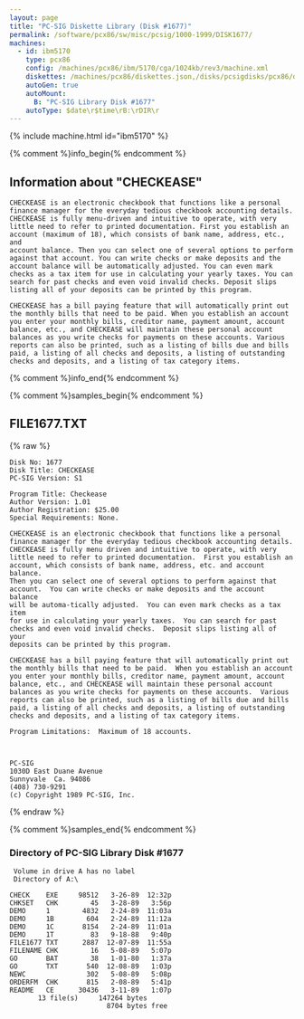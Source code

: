 ```yaml
---
layout: page
title: "PC-SIG Diskette Library (Disk #1677)"
permalink: /software/pcx86/sw/misc/pcsig/1000-1999/DISK1677/
machines:
  - id: ibm5170
    type: pcx86
    config: /machines/pcx86/ibm/5170/cga/1024kb/rev3/machine.xml
    diskettes: /machines/pcx86/diskettes.json,/disks/pcsigdisks/pcx86/diskettes.json
    autoGen: true
    autoMount:
      B: "PC-SIG Library Disk #1677"
    autoType: $date\r$time\rB:\rDIR\r
---
```


{% include machine.html id="ibm5170" %}

{% comment %}info_begin{% endcomment %}

## Information about "CHECKEASE"

    CHECKEASE is an electronic checkbook that functions like a personal
    finance manager for the everyday tedious checkbook accounting details.
    CHECKEASE is fully menu-driven and intuitive to operate, with very
    little need to refer to printed documentation. First you establish an
    account (maximum of 18), which consists of bank name, address, etc., and
    account balance. Then you can select one of several options to perform
    against that account. You can write checks or make deposits and the
    account balance will be automatically adjusted. You can even mark
    checks as a tax item for use in calculating your yearly taxes. You can
    search for past checks and even void invalid checks. Deposit slips
    listing all of your deposits can be printed by this program.
    
    CHECKEASE has a bill paying feature that will automatically print out
    the monthly bills that need to be paid. When you establish an account
    you enter your monthly bills, creditor name, payment amount, account
    balance, etc., and CHECKEASE will maintain these personal account
    balances as you write checks for payments on these accounts. Various
    reports can also be printed, such as a listing of bills due and bills
    paid, a listing of all checks and deposits, a listing of outstanding
    checks and deposits, and a listing of tax category items.
{% comment %}info_end{% endcomment %}

{% comment %}samples_begin{% endcomment %}

## FILE1677.TXT

{% raw %}
```
Disk No: 1677                                                           
Disk Title: CHECKEASE                                                   
PC-SIG Version: S1                                                      
                                                                        
Program Title: Checkease                                                
Author Version: 1.01                                                    
Author Registration: $25.00                                             
Special Requirements: None.                                             
                                                                        
CHECKEASE is an electronic checkbook that functions like a personal     
finance manager for the everyday tedious checkbook accounting details.  
CHECKEASE is fully menu driven and intuitive to operate, with very      
little need to refer to printed documentation.  First you establish an  
account, which consists of bank name, address, etc. and account balance.
Then you can select one of several options to perform against that      
account.  You can write checks or make deposits and the account balance 
will be automa-tically adjusted.  You can even mark checks as a tax item
for use in calculating your yearly taxes.  You can search for past      
checks and even void invalid checks.  Deposit slips listing all of your 
deposits can be printed by this program.                                
                                                                        
CHECKEASE has a bill paying feature that will automatically print out   
the monthly bills that need to be paid.  When you establish an account  
you enter your monthly bills, creditor name, payment amount, account    
balance, etc., and CHECKEASE will maintain these personal account       
balances as you write checks for payments on these accounts.  Various   
reports can also be printed, such as a listing of bills due and bills   
paid, a listing of all checks and deposits, a listing of outstanding    
checks and deposits, and a listing of tax category items.               
                                                                        
Program Limitations:  Maximum of 18 accounts.                           
                                                                        
                                                                        
                                                                        
PC-SIG                                                                  
1030D East Duane Avenue                                                 
Sunnyvale  Ca. 94086                                                    
(408) 730-9291                                                          
(c) Copyright 1989 PC-SIG, Inc.                                         
```
{% endraw %}

{% comment %}samples_end{% endcomment %}

### Directory of PC-SIG Library Disk #1677

     Volume in drive A has no label
     Directory of A:\

    CHECK    EXE     98512   3-26-89  12:32p
    CHKSET   CHK        45   3-28-89   3:56p
    DEMO     1        4832   2-24-89  11:03a
    DEMO     1B        604   2-24-89  11:12a
    DEMO     1C       8154   2-24-89  11:01a
    DEMO     1T         83   9-18-88   9:40p
    FILE1677 TXT      2887  12-07-89  11:55a
    FILENAME CHK        16   5-08-89   5:07p
    GO       BAT        38   1-01-80   1:37a
    GO       TXT       540  12-08-89   1:03p
    NEWC               302   5-08-89   5:08p
    ORDERFM  CHK       815   2-08-89   5:41p
    README   CE      30436   3-11-89   1:07p
           13 file(s)     147264 bytes
                            8704 bytes free
